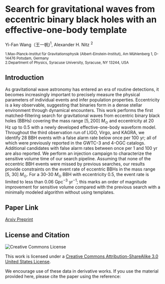 # Search for gravitational waves from eccentric binary black holes with an effective-one-body template
Yi-Fan Wang（王一帆)<sup>1</sup>, Alexander H. Nitz <sup>2</sup>

<sub>1.Max-Planck-Institut für Gravitationsphysik (Albert-Einstein-Institut), Am Mühlenberg 1, D-14476 Potsdam, Germany</sub>  
<sub>2.Department of Physics, Syracuse University, Syracuse, NY 13244, USA</sub>  

## Introduction
As gravitational wave astronomy has entered an era of routine detections, it becomes increasingly important to precisely measure the physical parameters of individual events and infer population properties. Eccentricity is a key observable, suggesting that binaries form in a dense stellar environment through dynamical encounters. This work performs the first matched-filtering search for gravitational waves from eccentric binary black holes (BBHs) covering the mass range $[5, 200]~M_\odot$ and eccentricity at 20 Hz up to 0.5 with a newly developed effective-one-body waveform model. Throughout the third observation run of LIGO, Virgo, and KAGRA, we identify 28 BBH events with a false alarm rate below once per 100 yr; all of which were previously reported in the GWTC-3 and 4-OGC catalogs. Additional candidates with false alarm rates between once per 1 and 100 yr are also reported. We perform an injection campaign to characterize the sensitive volume time of our search pipeline. Assuming that none of the eccentric BBH events were missed by previous searches, our results provide constraints on the event rate of eccentric BBHs in the mass range [5, 30] $M_\odot$. For a 30-30 $M_\odot$ BBH with eccentricity 0.5, the event rate is limited to less than 0.06 Gpc$^{-3}$ yr$^{-1}$; this marks an order of magnitude improvement for sensitive volume compared with the previous search with a minimally modeled algorithm without using templates.

## Paper Link

[Arxiv Preprint]()

## License and Citation

![Creative Commons License](https://i.creativecommons.org/l/by-sa/3.0/us/88x31.png "Creative Commons License")

This work is licensed under a [Creative Commons Attribution-ShareAlike 3.0 United States License](http://creativecommons.org/licenses/by-sa/3.0/us/).

We encourage use of these data in derivative works. If you use the material provided here, please cite the paper using the reference:

```

```
